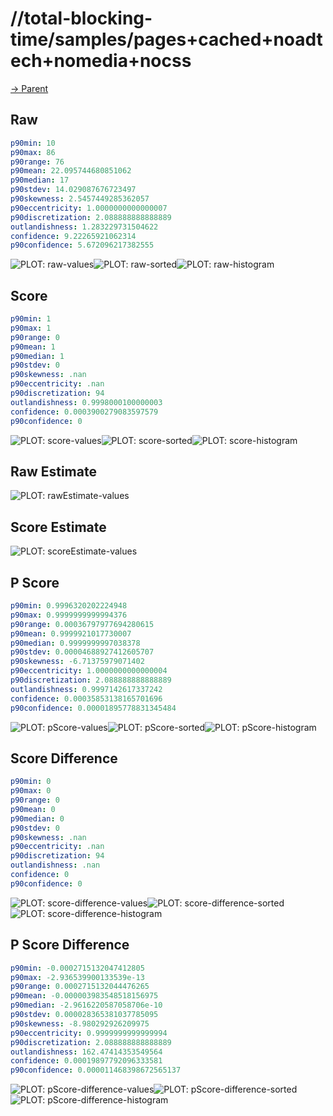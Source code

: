 
# //total-blocking-time/samples/pages+cached+noadtech+nomedia+nocss

[→ Parent](../..)


## Raw


```yaml
p90min: 10
p90max: 86
p90range: 76
p90mean: 22.095744680851062
p90median: 17
p90stdev: 14.029087676723497
p90skewness: 2.5457449285362057
p90eccentricity: 1.0000000000000007
p90discretization: 2.088888888888889
outlandishness: 1.283229731504622
confidence: 9.22265921062314
p90confidence: 5.672096217382555

```

![PLOT: raw-values](./raw/values.svg)![PLOT: raw-sorted](./raw/sorted.svg)![PLOT: raw-histogram](./raw/histogram.svg)
## Score


```yaml
p90min: 1
p90max: 1
p90range: 0
p90mean: 1
p90median: 1
p90stdev: 0
p90skewness: .nan
p90eccentricity: .nan
p90discretization: 94
outlandishness: 0.9998000100000003
confidence: 0.0003900279083597579
p90confidence: 0

```

![PLOT: score-values](./score/values.svg)![PLOT: score-sorted](./score/sorted.svg)![PLOT: score-histogram](./score/histogram.svg)
## Raw Estimate

![PLOT: rawEstimate-values](./rawEstimate/values.svg)
## Score Estimate

![PLOT: scoreEstimate-values](./scoreEstimate/values.svg)
## P Score


```yaml
p90min: 0.9996320202224948
p90max: 0.9999999999994376
p90range: 0.00036797977694280615
p90mean: 0.9999921017730007
p90median: 0.9999999997038378
p90stdev: 0.00004688927412605707
p90skewness: -6.71375979071402
p90eccentricity: 1.0000000000000004
p90discretization: 2.088888888888889
outlandishness: 0.9997142617337242
confidence: 0.00035853138165701696
p90confidence: 0.00001895778831345484

```

![PLOT: pScore-values](./pScore/values.svg)![PLOT: pScore-sorted](./pScore/sorted.svg)![PLOT: pScore-histogram](./pScore/histogram.svg)
## Score Difference


```yaml
p90min: 0
p90max: 0
p90range: 0
p90mean: 0
p90median: 0
p90stdev: 0
p90skewness: .nan
p90eccentricity: .nan
p90discretization: 94
outlandishness: .nan
confidence: 0
p90confidence: 0

```

![PLOT: score-difference-values](./score-difference/values.svg)![PLOT: score-difference-sorted](./score-difference/sorted.svg)![PLOT: score-difference-histogram](./score-difference/histogram.svg)
## P Score Difference


```yaml
p90min: -0.0002715132047412805
p90max: -2.936539900133539e-13
p90range: 0.0002715132044476265
p90mean: -0.000003983548518156975
p90median: -2.9616220587058706e-10
p90stdev: 0.000028365381037785095
p90skewness: -8.980292926209975
p90eccentricity: 0.9999999999999994
p90discretization: 2.088888888888889
outlandishness: 162.47414353549564
confidence: 0.00019897792096333581
p90confidence: 0.000011468398672565137

```

![PLOT: pScore-difference-values](./pScore-difference/values.svg)![PLOT: pScore-difference-sorted](./pScore-difference/sorted.svg)![PLOT: pScore-difference-histogram](./pScore-difference/histogram.svg)